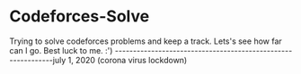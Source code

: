 # Codeforces-Solve
Trying to solve codeforces problems and keep a track. Lets's see how far can I go. 
Best luck to me. :') 
-------------------------------------------------------------july 1, 2020 (corona virus lockdown)
